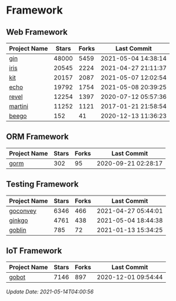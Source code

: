 # Framework

## Web Framework
| Project Name | Stars | Forks | Last Commit |
| ------------ | ----- | ----- | ----------- |
| [gin](https://github.com/gin-gonic/gin) | 48000 | 5459 | 2021-05-04 14:38:14 |
| [iris](https://github.com/kataras/iris) | 20545 | 2224 | 2021-04-27 21:11:37 |
| [kit](https://github.com/go-kit/kit) | 20157 | 2087 | 2021-05-07 12:02:54 |
| [echo](https://github.com/labstack/echo) | 19792 | 1754 | 2021-05-08 20:39:25 |
| [revel](https://github.com/revel/revel) | 12254 | 1397 | 2020-07-12 05:57:36 |
| [martini](https://github.com/go-martini/martini) | 11252 | 1121 | 2017-01-21 21:58:54 |
| [beego](https://github.com/astaxie/beego) | 152 | 41 | 2020-12-13 11:36:23 |

## ORM Framework
| Project Name | Stars | Forks | Last Commit |
| ------------ | ----- | ----- | ----------- |
| [gorm](https://github.com/jinzhu/gorm) | 302 | 95 | 2020-09-21 02:28:17 |

## Testing Framework
| Project Name | Stars | Forks | Last Commit |
| ------------ | ----- | ----- | ----------- |
| [goconvey](https://github.com/smartystreets/goconvey) | 6346 | 466 | 2021-04-27 05:44:01 |
| [ginkgo](https://github.com/onsi/ginkgo) | 4761 | 438 | 2021-05-04 18:44:38 |
| [goblin](https://github.com/franela/goblin) | 785 | 72 | 2021-01-13 15:34:25 |

## IoT Framework
| Project Name | Stars | Forks | Last Commit |
| ------------ | ----- | ----- | ----------- |
| [gobot](https://github.com/hybridgroup/gobot) | 7146 | 897 | 2020-12-01 09:54:44 |

*Update Date: 2021-05-14T04:00:56*